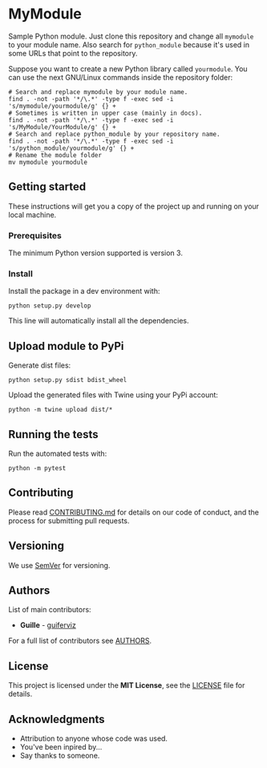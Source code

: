 
MyModule
========

Sample Python module.
Just clone this repository and change all `mymodule` to your module name. Also search for `python_module` because it's used in some URLs that point to the repository.

Suppose you want to create a new Python library called `yourmodule`.
You can use the next GNU/Linux commands inside the repository folder:

    # Search and replace mymodule by your module name.
    find . -not -path '*/\.*' -type f -exec sed -i 's/mymodule/yourmodule/g' {} +
    # Sometimes is written in upper case (mainly in docs).
    find . -not -path '*/\.*' -type f -exec sed -i 's/MyModule/YourModule/g' {} +
    # Search and replace python_module by your repository name.
    find . -not -path '*/\.*' -type f -exec sed -i 's/python_module/yourmodule/g' {} +
    # Rename the module folder
    mv mymodule yourmodule


Getting started
---------------

These instructions will get you a copy of the project up and running on your local machine.


### Prerequisites

The minimum Python version supported is version 3.


### Install

Install the package in a dev environment with:

    python setup.py develop

This line will automatically install all the dependencies.


## Upload module to PyPi

Generate dist files:

    python setup.py sdist bdist_wheel

Upload the generated files with Twine using your PyPi account:

    python -m twine upload dist/*


## Running the tests

Run the automated tests with:

    python -m pytest


Contributing
------------

Please read [CONTRIBUTING.md](https://github.com/guiferviz/python_module/blob/master/CONTRIBUTING.md) for details on our code of conduct, and the process for submitting pull requests.


Versioning
----------

We use [SemVer](http://semver.org/) for versioning.


Authors
-------

List of main contributors:

* **Guille** - [guiferviz](https://github.com/guiferviz)

For a full list of contributors see [AUTHORS](https://github.com/guiferviz/python_module/blob/master/AUTHORS.md).


License
-------

This project is licensed under the **MIT License**, see the [LICENSE](https://github.com/guiferviz/python_module/blob/master/LICENSE) file for details.


Acknowledgments
---------------

 * Attribution to anyone whose code was used.
 * You've been inpired by...
 * Say thanks to someone.
